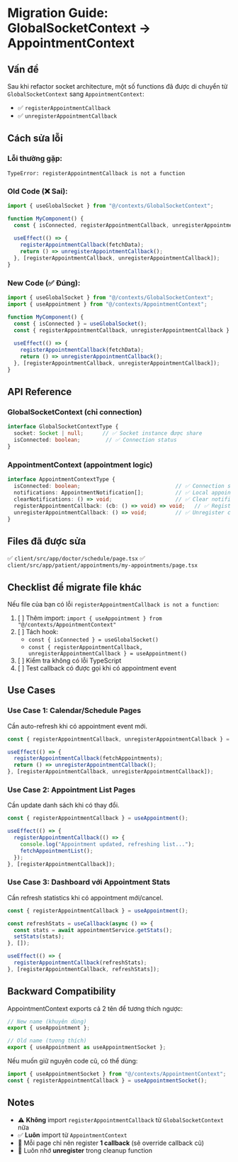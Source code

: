 # Migration Guide: GlobalSocketContext → AppointmentContext

## Vấn đề
Sau khi refactor socket architecture, một số functions đã được di chuyển từ `GlobalSocketContext` sang `AppointmentContext`:

- ✅ `registerAppointmentCallback`
- ✅ `unregisterAppointmentCallback`

## Cách sửa lỗi

### Lỗi thường gặp:
```
TypeError: registerAppointmentCallback is not a function
```

### Old Code (❌ Sai):
```typescript
import { useGlobalSocket } from "@/contexts/GlobalSocketContext";

function MyComponent() {
  const { isConnected, registerAppointmentCallback, unregisterAppointmentCallback } = useGlobalSocket();
  
  useEffect(() => {
    registerAppointmentCallback(fetchData);
    return () => unregisterAppointmentCallback();
  }, [registerAppointmentCallback, unregisterAppointmentCallback]);
}
```

### New Code (✅ Đúng):
```typescript
import { useGlobalSocket } from "@/contexts/GlobalSocketContext";
import { useAppointment } from "@/contexts/AppointmentContext";

function MyComponent() {
  const { isConnected } = useGlobalSocket();
  const { registerAppointmentCallback, unregisterAppointmentCallback } = useAppointment();
  
  useEffect(() => {
    registerAppointmentCallback(fetchData);
    return () => unregisterAppointmentCallback();
  }, [registerAppointmentCallback, unregisterAppointmentCallback]);
}
```

## API Reference

### GlobalSocketContext (chỉ connection)
```typescript
interface GlobalSocketContextType {
  socket: Socket | null;      // ✅ Socket instance được share
  isConnected: boolean;        // ✅ Connection status
}
```

### AppointmentContext (appointment logic)
```typescript
interface AppointmentContextType {
  isConnected: boolean;                              // ✅ Connection status (từ GlobalSocket)
  notifications: AppointmentNotification[];          // ✅ Local appointment notifications
  clearNotifications: () => void;                    // ✅ Clear notifications array
  registerAppointmentCallback: (cb: () => void) => void;   // ✅ Register refresh callback
  unregisterAppointmentCallback: () => void;         // ✅ Unregister callback
}
```

## Files đã được sửa

✅ `client/src/app/doctor/schedule/page.tsx`
✅ `client/src/app/patient/appointments/my-appointments/page.tsx`

## Checklist để migrate file khác

Nếu file của bạn có lỗi `registerAppointmentCallback is not a function`:

1. [ ] Thêm import: `import { useAppointment } from "@/contexts/AppointmentContext"`
2. [ ] Tách hook: 
   - `const { isConnected } = useGlobalSocket()`
   - `const { registerAppointmentCallback, unregisterAppointmentCallback } = useAppointment()`
3. [ ] Kiểm tra không có lỗi TypeScript
4. [ ] Test callback có được gọi khi có appointment event

## Use Cases

### Use Case 1: Calendar/Schedule Pages
Cần auto-refresh khi có appointment event mới.

```typescript
const { registerAppointmentCallback, unregisterAppointmentCallback } = useAppointment();

useEffect(() => {
  registerAppointmentCallback(fetchAppointments);
  return () => unregisterAppointmentCallback();
}, [registerAppointmentCallback, unregisterAppointmentCallback]);
```

### Use Case 2: Appointment List Pages
Cần update danh sách khi có thay đổi.

```typescript
const { registerAppointmentCallback } = useAppointment();

useEffect(() => {
  registerAppointmentCallback(() => {
    console.log("Appointment updated, refreshing list...");
    fetchAppointmentList();
  });
}, [registerAppointmentCallback]);
```

### Use Case 3: Dashboard với Appointment Stats
Cần refresh statistics khi có appointment mới/cancel.

```typescript
const { registerAppointmentCallback } = useAppointment();

const refreshStats = useCallback(async () => {
  const stats = await appointmentService.getStats();
  setStats(stats);
}, []);

useEffect(() => {
  registerAppointmentCallback(refreshStats);
}, [registerAppointmentCallback, refreshStats]);
```

## Backward Compatibility

AppointmentContext exports cả 2 tên để tương thích ngược:

```typescript
// New name (khuyên dùng)
export { useAppointment };

// Old name (tương thích)
export { useAppointment as useAppointmentSocket };
```

Nếu muốn giữ nguyên code cũ, có thể dùng:
```typescript
import { useAppointmentSocket } from "@/contexts/AppointmentContext";
const { registerAppointmentCallback } = useAppointmentSocket();
```

## Notes

- ⚠️ **Không** import `registerAppointmentCallback` từ `GlobalSocketContext` nữa
- ✅ **Luôn** import từ `AppointmentContext` 
- 🔄 Mỗi page chỉ nên register **1 callback** (sẽ override callback cũ)
- 🧹 Luôn nhớ **unregister** trong cleanup function
